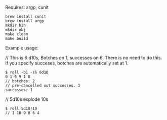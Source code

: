 Requires: argp, cunit

```
brew install cunit
brew install argp
mkdir bin
mkdir obj
make clean
make build
```

Example usage:

// This is 6 d10s, Botches on 1, successes on 6. There is no need to do this. If you specify succeses, botches are automatically set at 1.
```
$ roll -b1 -s6 6d10 
0 1 6 9 1 8 
// botches: 2
// pre-cancelled out successes: 3
successes: 1
```

// 5d10s explode 10s
```
$ roll 5d10!10
// 1 10 9 8 6 4
```
